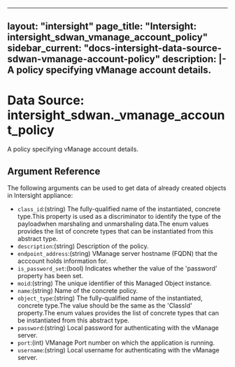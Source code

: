 
---
layout: "intersight"
page_title: "Intersight: intersight_sdwan_vmanage_account_policy"
sidebar_current: "docs-intersight-data-source-sdwan-vmanage-account-policy"
description: |-
A policy specifying vManage account details.
---

# Data Source: intersight_sdwan._vmanage_account_policy
A policy specifying vManage account details.
## Argument Reference
The following arguments can be used to get data of already created objects in Intersight appliance:
* `class_id`:(string) The fully-qualified name of the instantiated, concrete type.This property is used as a discriminator to identify the type of the payloadwhen marshaling and unmarshaling data.The enum values provides the list of concrete types that can be instantiated from this abstract type. 
* `description`:(string) Description of the policy. 
* `endpoint_address`:(string) VManage server hostname (FQDN) that the acccount holds information for. 
* `is_password_set`:(bool) Indicates whether the value of the 'password' property has been set. 
* `moid`:(string) The unique identifier of this Managed Object instance. 
* `name`:(string) Name of the concrete policy. 
* `object_type`:(string) The fully-qualified name of the instantiated, concrete type.The value should be the same as the 'ClassId' property.The enum values provides the list of concrete types that can be instantiated from this abstract type. 
* `password`:(string) Local password for authenticating with the vManage server. 
* `port`:(int) VManage Port number on which the application is running. 
* `username`:(string) Local username for authenticating with the vManage server. 
